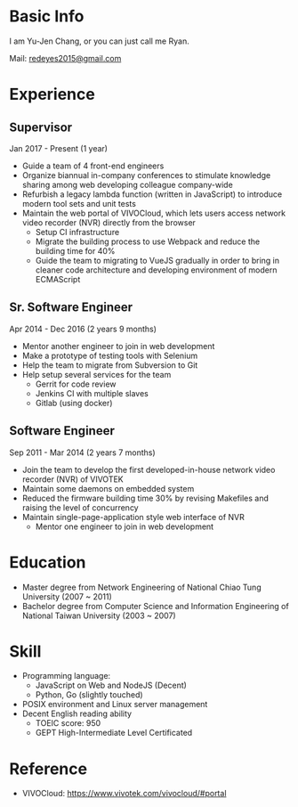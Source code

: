 Basic Info
==========

I am Yu-Jen Chang, or you can just call me Ryan.

Mail: redeyes2015@gmail.com

Experience
==========

Supervisor
----------
Jan 2017 - Present (1 year)

- Guide a team of 4 front-end engineers
- Organize biannual in-company conferences to stimulate knowledge
    sharing among web developing colleague company-wide
- Refurbish a legacy lambda function (written in JavaScript) to
    introduce modern tool sets and unit tests
- Maintain the web portal of VIVOCloud, which lets users access
    network video recorder (NVR) directly from the browser
  * Setup CI infrastructure
  * Migrate the building process to use Webpack and reduce the building time for 40%
  * Guide the team to migrating to VueJS gradually in order to bring in cleaner
      code architecture and developing environment of modern ECMAScript


Sr. Software Engineer
---------------------
Apr 2014 - Dec 2016 (2 years 9 months)

- Mentor another engineer to join in web development
- Make a prototype of testing tools with Selenium
- Help the team to migrate from Subversion to Git
- Help setup several services for the team
  * Gerrit for code review
  * Jenkins CI with multiple slaves
  * Gitlab (using docker)

Software Engineer
-----------------
Sep 2011 - Mar 2014 (2 years 7 months)

- Join the team to develop the first developed-in-house network video recorder
    (NVR) of VIVOTEK
- Maintain some daemons on embedded system
- Reduced the firmware building time 30% by revising Makefiles
    and raising the level of concurrency
- Maintain single-page-application style web interface of NVR
  *  Mentor one engineer to join in web development

Education
=========

- Master degree from Network Engineering of National Chiao Tung University (2007 ~ 2011)
- Bachelor degree from Computer Science and Information Engineering of National
    Taiwan University (2003 ~ 2007)

Skill
=====

- Programming language:
  * JavaScript on Web and NodeJS (Decent)
  * Python, Go (slightly touched)
- POSIX environment and Linux server management
- Decent English reading ability
  * TOEIC score: 950
  * GEPT High-Intermediate Level Certificated

Reference
=========

- VIVOCloud: https://www.vivotek.com/vivocloud/#portal


